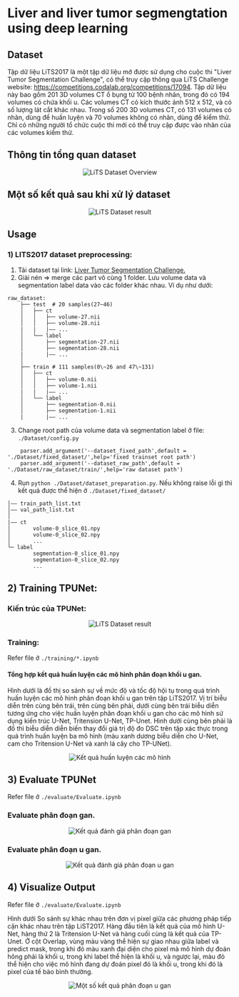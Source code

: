 # Liver and liver tumor segmengtation using deep learning

## Dataset
Tập dữ liệu LiTS2017 là một tập dữ liệu mở được sử dụng cho cuộc thi "Liver Tumor Segmentation Challenge", có thể truy cập thông qua LiTS Challenge website: https://competitions.codalab.org/competitions/17094. Tập dữ liệu này bao gồm 201 3D volumes CT ổ bụng từ 100 bệnh nhân, trong đó có 194 volumes có chứa khối u. Các volumes CT có kích thước ảnh 512 x 512, và có số lượng lát cắt khác nhau. Trong số 200 3D volumes CT, có 131 volumes có nhãn, dùng để huấn luyện và 70 volumes không có nhãn, dùng để kiểm thử. Chỉ có những người tổ chức cuộc thi mới có thể truy cập được vào nhãn của các volumes kiểm thử.
## Thông tin tổng quan dataset
<div align=center><img src="https://github.com/HuydoanRH/TPUnet_LiTS_LTS/blob/main/Image/LiTS_Dataset.png"alt="LiTS Dataset Overview"></div> 

## Một số kết quả sau khi xử lý dataset
<div align=center><img src="https://github.com/HuydoanRH/TPUnet_LiTS_LTS/blob/main/Image/livertumorVisual.png"alt="LiTS Dataset result"></div>  
  
## Usage
### 1) LITS2017 dataset preprocessing:
1. Tải dataset tại link: [Liver Tumor Segmentation Challenge.](https://www.kaggle.com/datasets/andrewmvd/liver-tumor-segmentation)
2. Giải nén => merge các part vô cùng 1 folder. Lưu volume data và segmentation label data vào các folder khác nhau. Ví dụ như dưới:
```
raw_dataset:
    ├── test  # 20 samples(27~46) 
    │   ├── ct
    │   │   ├── volume-27.nii
    │   │   ├── volume-28.nii
    |   |   |—— ...
    │   └── label
    │       ├── segmentation-27.nii
    │       ├── segmentation-28.nii
    |       |—— ...
    │       
    ├── train # 111 samples(0\~26 and 47\~131)
    │   ├── ct
    │   │   ├── volume-0.nii
    │   │   ├── volume-1.nii
    |   |   |—— ...
    │   └── label
    │       ├── segmentation-0.nii
    │       ├── segmentation-1.nii
    |       |—— ...
```
3. Change root path của volume data và segmentation label ở file: `./Dataset/config.py`
```
    parser.add_argument('--dataset_fixed_path',default = './Dataset/fixed_dataset/',help='fixed trainset root path')
    parser.add_argument('--dataset_raw_path',default = './Dataset/raw_dataset/train/',help='raw dataset path')
```
4. Run `python ./Dataset/dataset_preparation.py`. Nếu không raise lỗi gì thì kết quả được thể hiện ở `./Dataset/fixed_dataset/`
```
│—— train_path_list.txt
│—— val_path_list.txt
│
|—— ct
│       volume-0_slice_01.npy
│       volume-0_slice_02.npy
│       ...
└─ label
        segmentation-0_slice_01.npy
        segmentation-0_slice_02.npy
        ...
```  
## 2) Training TPUNet:
### Kiến trúc của TPUNet:
<div align=center><img src="https://github.com/HuydoanRH/TPUnet_LiTS_LTS/blob/main/Image/TPUNet.png"alt="LiTS Dataset result"></div>  

### Training:
Refer file ở  `./training/*.ipynb`
#### Tổng hợp kết quả huấn luyện các mô hình phân đoạn khối u gan.
Hình dưới là đồ thị so sánh sự về mức độ và tốc độ hội tụ trong quá trình huấn luyện các mô hình phân đoạn khối u gan trên tập LiTS2017. Vị trí biễu diễn trên cùng bên trái, trên cùng bên phải, dưới cùng bên trái biễu diễn tương ứng cho việc huấn luyện phân đoạn khối u gan cho các mô hình sử dụng kiến trúc U-Net, Tritension U-Net, TP-Unet. Hình dưới cùng bên phải là đồ thì biễu diễn diễn biến thay đổi giá trị độ đo DSC trên tập xác thực trong quá trình huấn luyện ba mô hình (màu xanh dương biễu diễn cho U-Net, cam cho Tritension U-Net và xanh lá cây cho TP-UNet).
<div align=center><img src="https://github.com/HuydoanRH/TPUnet_LiTS_LTS/blob/main/Image/TrainingChart.png"alt=" Kết quả huấn luyện các mô hình"></div>  

## 3) Evaluate TPUNet
Refer file ở  `./evaluate/Evaluate.ipynb`
### Evaluate phân đoạn gan.
<div align=center><img src="https://github.com/HuydoanRH/TPUnet_LiTS_LTS/blob/main/Image/liverEvaluate.png"alt=" Kết quả đánh giá phân đoạn gan"></div>  

### Evaluate phân đoạn u gan.
<div align=center><img src="https://github.com/HuydoanRH/TPUnet_LiTS_LTS/blob/main/Image/liverTumorEvaluate.png"alt=" Kết quả đánh giá phân đoạn u gan"></div>

## 4) Visualize Output
Refer file ở  `./evaluate/Evaluate.ipynb`

Hình dưới So sánh sự khác nhau trên đơn vị pixel giữa các phương pháp tiếp cận khác nhau trên tập LiST2017. Hàng đầu tiên là kết quả của mô hình U-Net, hàng thứ 2 là Tritension U-Net và hàng cuối cùng là kết quả của TP-Unet. Ở cột Overlap, vùng màu vàng thể hiện sự giao nhau giữa label và predict mask, trong khi đó màu xanh đại diện cho pixel mà mô hình dự đoán hông phải là khối u, trong khi label thể hiện là khối u, và ngược lại, màu đỏ thể hiện cho việc mô hình đang dự đoán pixel đó là khối u, trong khi đó là pixel của tế bào bình thường.

<div align=center><img src="https://github.com/HuydoanRH/TPUnet_LiTS_LTS/blob/main/Image/Livertumor_VisulizePixel.png"alt="Một số kết quả phân đoạn u gan"></div>